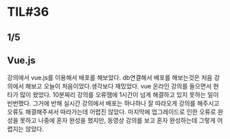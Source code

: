 # TIL#36
## 1/5

## Vue.js
강의에서 vue.js를 이용해서 배포를 해보았다. db연결해서 배포를 해보는것은 처음 강의에서 해보고 오늘이 처음이었다.생각보다 재밌었다. vue 온라인 강의를 들으면서 현타가 많이 왔었다. 10분짜리 강의를 오류땜에 1시간이 넘게 해결하고 있지 못하는 일이 빈번했다. 그거에 반해 실시간 강의에서 배포는 하나하나 잘 따라오게 강의를 해주시고 오류도 해결해주셔서 따라가는데 어렵진 않았다. 마지막에 업그레이드로 인한 오류로 완성을 못하고 나중에 혼자 완성을 했지만, 동영상 강의를 보고 혼자 완성하는데 그렇게 어렵지는 않았다. 
